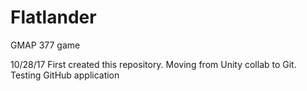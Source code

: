 # Flatlander
GMAP 377 game

10/28/17
    First created this repository. Moving from Unity collab to Git.
    Testing GitHub application
    
